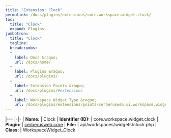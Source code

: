 ```yaml
---
title: "Extension: Clock"
permalink: /docs/plugins/extensions/core.workspace.widget.clock/
toc:
  title: "Clock"
  expand: Plugins
jumbotron:
  title: "Clock"
  tagline: 
  breadcrumbs:
  -
    label: Docs &raquo;
    url: /docs/home/
  -
    label: Plugins &raquo;
    url: /docs/plugins/
  -
    label: Extension Points &raquo;
    url: /docs/plugins/#extensions
  -
    label: Workspace Widget Type &raquo;
    url: /docs/plugins/extensions/points/cerberusweb.ui.workspace.widget
---
```


|---
|-|-
| **Name:** | Clock
| **Identifier (ID):** | core.workspace.widget.clock
| **Plugin:** | [cerberusweb.core](/docs/plugins/cerberusweb.core/)
| **File:** | api/workspaces/widgets/clock.php
| **Class:** | WorkspaceWidget_Clock


